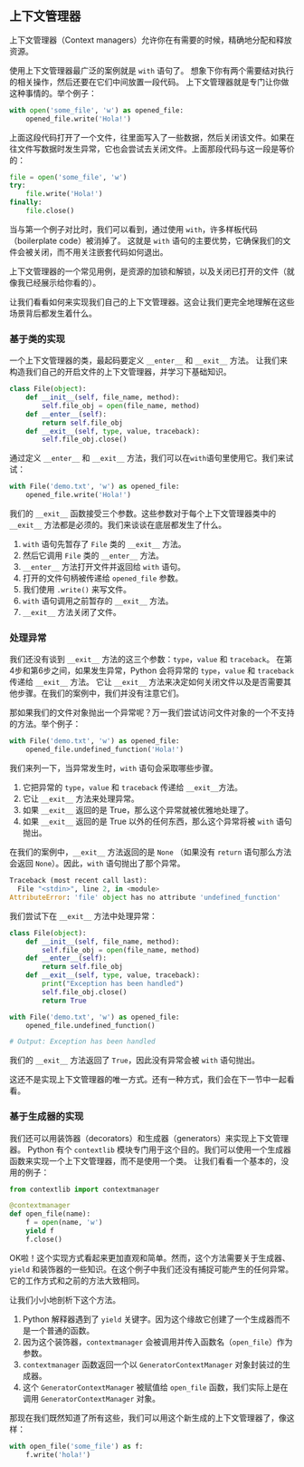 ## 上下文管理器

上下文管理器（Context managers）允许你在有需要的时候，精确地分配和释放资源。  

使用上下文管理器最广泛的案例就是 ```with``` 语句了。
想象下你有两个需要结对执行的相关操作，然后还要在它们中间放置一段代码。
上下文管理器就是专门让你做这种事情的。举个例子：

```python
with open('some_file', 'w') as opened_file:
    opened_file.write('Hola!')
```

上面这段代码打开了一个文件，往里面写入了一些数据，然后关闭该文件。如果在往文件写数据时发生异常，它也会尝试去关闭文件。上面那段代码与这一段是等价的：

```python
file = open('some_file', 'w')
try:
    file.write('Hola!')
finally:
    file.close()
```

当与第一个例子对比时，我们可以看到，通过使用 ```with```，许多样板代码（boilerplate code）被消掉了。 这就是 ```with``` 语句的主要优势，它确保我们的文件会被关闭，而不用关注嵌套代码如何退出。

上下文管理器的一个常见用例，是资源的加锁和解锁，以及关闭已打开的文件（就像我已经展示给你看的）。

让我们看看如何来实现我们自己的上下文管理器。这会让我们更完全地理解在这些场景背后都发生着什么。


### 基于类的实现

一个上下文管理器的类，最起码要定义 ```__enter__``` 和 ```__exit__``` 方法。
让我们来构造我们自己的开启文件的上下文管理器，并学习下基础知识。

```python
class File(object):
    def __init__(self, file_name, method):
        self.file_obj = open(file_name, method)
    def __enter__(self):
        return self.file_obj
    def __exit__(self, type, value, traceback):
        self.file_obj.close()
```

通过定义 ```__enter__``` 和 ```__exit__``` 方法，我们可以在```with```语句里使用它。我们来试试：

```python
with File('demo.txt', 'w') as opened_file:
    opened_file.write('Hola!')
```

我们的 ```__exit__``` 函数接受三个参数。这些参数对于每个上下文管理器类中的 ```__exit__``` 方法都是必须的。我们来谈谈在底层都发生了什么。

1. ```with``` 语句先暂存了 ```File``` 类的 ```__exit__``` 方法。
2. 然后它调用 ```File``` 类的 ```__enter__``` 方法。
3. ```__enter__``` 方法打开文件并返回给 ```with``` 语句。
4. 打开的文件句柄被传递给 ```opened_file``` 参数。
5. 我们使用 ```.write()``` 来写文件。
6. ```with``` 语句调用之前暂存的 ```__exit__``` 方法。
7. ```__exit__``` 方法关闭了文件。


### 处理异常

我们还没有谈到 ```__exit__``` 方法的这三个参数：```type```，```value``` 和 ```traceback```。
在第4步和第6步之间，如果发生异常，Python 会将异常的 ```type```，```value``` 和 ```traceback``` 传递给 ```__exit__``` 方法。
它让 ```__exit__``` 方法来决定如何关闭文件以及是否需要其他步骤。在我们的案例中，我们并没有注意它们。

那如果我们的文件对象抛出一个异常呢？万一我们尝试访问文件对象的一个不支持的方法。举个例子：

```python
with File('demo.txt', 'w') as opened_file:
    opened_file.undefined_function('Hola!')
```

我们来列一下，当异常发生时，```with``` 语句会采取哪些步骤。

1. 它把异常的 ```type```，```value``` 和 ```traceback``` 传递给 ```__exit__```方法。
2. 它让 ```__exit__``` 方法来处理异常。
3. 如果 ```__exit__``` 返回的是 True，那么这个异常就被优雅地处理了。
4. 如果 ```__exit__``` 返回的是 True 以外的任何东西，那么这个异常将被 ```with``` 语句抛出。

在我们的案例中，```__exit__``` 方法返回的是 ```None``` （如果没有 ```return``` 语句那么方法会返回 ```None```）。因此，```with``` 语句抛出了那个异常。

```python
Traceback (most recent call last):
  File "<stdin>", line 2, in <module>
AttributeError: 'file' object has no attribute 'undefined_function'
```

我们尝试下在 ```__exit__``` 方法中处理异常：

```python
class File(object):
    def __init__(self, file_name, method):
        self.file_obj = open(file_name, method)
    def __enter__(self):
        return self.file_obj
    def __exit__(self, type, value, traceback):
        print("Exception has been handled")
        self.file_obj.close()
        return True

with File('demo.txt', 'w') as opened_file:
    opened_file.undefined_function()

# Output: Exception has been handled
```

我们的 ```__exit__``` 方法返回了 ```True```，因此没有异常会被 ```with``` 语句抛出。

这还不是实现上下文管理器的唯一方式。还有一种方式，我们会在下一节中一起看看。

### 基于生成器的实现

我们还可以用装饰器（decorators）和生成器（generators）来实现上下文管理器。
Python 有个 ```contextlib``` 模块专门用于这个目的。我们可以使用一个生成器函数来实现一个上下文管理器，而不是使用一个类。
让我们看看一个基本的，没用的例子：

```python
from contextlib import contextmanager

@contextmanager
def open_file(name):
    f = open(name, 'w')
    yield f
    f.close()
```

OK啦！这个实现方式看起来更加直观和简单。然而，这个方法需要关于生成器、```yield``` 和装饰器的一些知识。在这个例子中我们还没有捕捉可能产生的任何异常。它的工作方式和之前的方法大致相同。

让我们小小地剖析下这个方法。

1. Python 解释器遇到了 ```yield``` 关键字。因为这个缘故它创建了一个生成器而不是一个普通的函数。
2. 因为这个装饰器，```contextmanager``` 会被调用并传入函数名（```open_file```）作为参数。
3. ```contextmanager``` 函数返回一个以 ```GeneratorContextManager``` 对象封装过的生成器。
4. 这个 ```GeneratorContextManager``` 被赋值给 ```open_file``` 函数，我们实际上是在调用 ```GeneratorContextManager``` 对象。

那现在我们既然知道了所有这些，我们可以用这个新生成的上下文管理器了，像这样：

```python
with open_file('some_file') as f:
    f.write('hola!')
```
